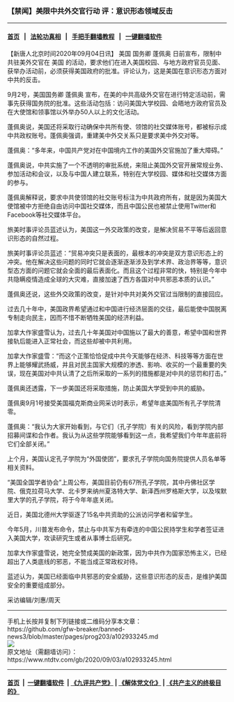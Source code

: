 ### 【禁闻】美限中共外交官行动 评：意识形态领域反击
------------------------

#### [首页](https://github.com/gfw-breaker/banned-news3/blob/master/README.md) &nbsp;&nbsp;|&nbsp;&nbsp; [法轮功真相](https://github.com/begood0513/basic/blob/master/README.md)  &nbsp;&nbsp;|&nbsp;&nbsp; [手把手翻墙教程](https://github.com/gfw-breaker/guides/wiki)  &nbsp;&nbsp;|&nbsp;&nbsp; [一键翻墙软件](https://github.com/gfw-breaker/nogfw/blob/master/README.md)  



<div><div class="post_content" itemprop="articleBody">
 <p>
  【新唐人北京时间2020年09月04日讯】
  <ok href="https://www.ntdtv.com/gb/美国.htm">
   美国
  </ok>
  国务卿
  <ok href="https://www.ntdtv.com/gb/蓬佩奥.htm">
   蓬佩奥
  </ok>
  日前宣布，限制中共驻美外交官在
  <ok href="https://www.ntdtv.com/gb/美国.htm">
   美国
  </ok>
  的活动，要求他们在进入美国校园、与地方政府官员见面、获举办活动前，必须获得美国政府的批准。评论认为，这是美国在意识形态方面对中共的反击。
 </p>
 <p>
  9月2号，美国国务卿
  <ok href="https://www.ntdtv.com/gb/蓬佩奥.htm">
   蓬佩奥
  </ok>
  宣布，在美的中共高级外交官在进行特定活动前，需事先获得国务院的批准。这些活动包括：访问美国大学校园、会晤地方政府官员及在大使馆和领事馆以外举办50人以上的文化活动。
 </p>
 <p>
  蓬佩奥说，美国还将采取行动确保中共所有使、领馆的社交媒体账号，都被标示成中共政权账号。蓬佩奥强调，重建美中外交关系只是要求美中外交对等。
 </p>
 <p>
  蓬佩奥：“多年来，中国共产党对在中国境内工作的美国外交官施加了重大障碍。”
 </p>
 <p>
  蓬佩奥说，中共实施了一个不透明的审批系统，来阻止美国外交官开展常规业务、参加活动和会议，以及与中国人建立联系，特别在大学校园、媒体和社交媒体方面的参与。
 </p>
 <p>
  蓬佩奥解释说，要求中共使领馆的社交账号标注为中共政府所有，就是因为美国大使馆被中方拒绝自由访问中国社交媒体，而且中国公民也被禁止使用Twitter和Facebook等社交媒体平台。
 </p>
 <p>
  旅美时事评论员蓝述认为，美国这一外交政策的改变，是解决贸易不平等后返回意识形态的自然过程。
 </p>
 <p>
  旅美时事评论员蓝述：“贸易冲突只是表面的，最根本的冲突是双方意识形态上的冲突。他在解决这些问题的同时它就会逐渐逐渐涉及到学术界、政治界等等，意识型态方面的问题它就会全面的最后表面化。而且这个过程非常的快，特别是今年中共隐瞒疫情造成全球的大灾难，直接加速了西方各国对中共邪恶本质的认识。”
 </p>
 <p>
  蓬佩奥还说，这些外交政策的改变，是针对中共对美外交官过当限制的直接回应。
 </p>
 <p>
  过去几十年中，美国政界希望通过和中国进行经济层面的交往，最后能使中国脱离专制走向民主，因而不惜不断牺牲美国的经济利益。
 </p>
 <p>
  加拿大作家盛雪认为，过去几十年美国对中国施以了最大的善意，希望中国和世界接轨后能进入正常社会，而这些却被中共利用。
 </p>
 <p>
  加拿大作家盛雪：“而这个正策恰恰促成中共今天能够在经济、科技等等方面在世界上能够耀武扬威，并且对民主国家大规模的渗透、影响、收买的一个最重要的失误，现在美国对中共认清了之后所采取的一系列的措施都是对中共的惩罚和打击。”
 </p>
 <p>
  蓬佩奥还透露，下一步美国还将采取措施，防止美国大学受到中共的威胁。
 </p>
 <p>
  蓬佩奥9月1号接受美国福克斯商业网采访时表示，希望年底美国所有孔子学院清零。
 </p>
 <p>
  蓬佩奥：“我认为大家开始看到，与它们（孔子学院）有关的风险，看到学院内部招募间谍和合作者。我认为从这些学院能够看到这一点，我希望我们今年年底前将它们全部关闭。”
 </p>
 <p>
  上个月，美国认定孔子学院为“外国使团”，要求孔子学院向国务院提供人员名单等相关资料。
 </p>
 <p>
  “美国全国学者协会”上周公布，美国目前仍有67所孔子学院，其中丹佛社区学院、俄克拉荷马大学、北卡罗来纳州夏洛特大学、新泽西州罗格斯大学，以及埃默里大学的孔子学院，将于今年年底关闭。
 </p>
 <p>
  近日，美国北德州大学驱逐了15名中共资助的公派访问学者和留学生。
 </p>
 <p>
  今年5月，川普发布命令，禁止与中共军方有牵连的中国公民持学生和学者签证进入美国大学，攻读研究生或者从事博士后研究。
 </p>
 <p>
  加拿大作家盛雪说，她完全赞成美国的新政策，因为中共作为国家恐怖主义，已经超出了人类底线的邪恶，不能当成正常政权对待。
 </p>
 <p>
  蓝述认为，美国已经面临中共邪恶的安全威胁，这些意识形态的反击，是维护美国安全的重要组成部分。
 </p>
 <p>
  采访编辑/刘惠/周天
 </p>
 <div class="single_ad">
 </div>
</div>
</div>
<hr/>
手机上长按并复制下列链接或二维码分享本文章：<br/>
https://github.com/gfw-breaker/banned-news3/blob/master/pages/prog203/a102933245.md <br/>
<a href='https://github.com/gfw-breaker/banned-news3/blob/master/pages/prog203/a102933245.md'><img src='https://github.com/gfw-breaker/banned-news3/blob/master/pages/prog203/a102933245.md.png'/></a> <br/>
原文地址（需翻墙访问）：https://www.ntdtv.com/gb/2020/09/03/a102933245.html


------------------------
#### [首页](https://github.com/gfw-breaker/banned-news3/blob/master/README.md) &nbsp;|&nbsp; [一键翻墙软件](https://github.com/gfw-breaker/nogfw/blob/master/README.md) &nbsp;| [《九评共产党》](https://github.com/gfw-breaker/9ping.md/blob/master/README.md#九评之一评共产党是什么) | [《解体党文化》](https://github.com/gfw-breaker/jtdwh.md/blob/master/README.md) | [《共产主义的终极目的》](https://github.com/gfw-breaker/gczydzjmd.md/blob/master/README.md)


<img src='http://gfw-breaker.win/banned-news3/pages/prog203/a102933245.md' width='0px' height='0px'/>